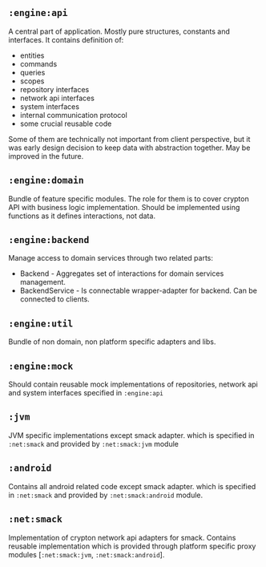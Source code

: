 ## `:engine:api`
A central part of application. 
Mostly pure structures, constants and interfaces.
It contains definition of: 
* entities
* commands
* queries
* scopes
* repository interfaces
* network api interfaces
* system interfaces
* internal communication protocol
* some crucial reusable code

Some of them are technically not important from client perspective, but it was early design decision to keep data 
with abstraction together. May be improved in the future.
 
## `:engine:domain`
Bundle of feature specific modules. 
The role for them is to cover crypton API with business logic implementation.
Should be implemented using functions as it defines interactions, not data.

## `:engine:backend`
Manage access to domain services through two related parts:
* Backend - Aggregates set of interactions for domain services management.
* BackendService - Is connectable wrapper-adapter for backend. Can be connected to clients.

## `:engine:util`
Bundle of non domain, non platform specific adapters and libs.

## `:engine:mock`
Should contain reusable mock implementations of repositories, network api and system interfaces specified in `:engine:api`

## `:jvm`
JVM specific implementations except smack adapter. which is specified in `:net:smack` and provided by `:net:smack:jvm` module

## `:android`
Contains all android related code except smack adapter. which is specified in `:net:smack` and provided by `:net:smack:android` module.

## `:net:smack`
Implementation of crypton network api adapters for smack. 
Contains reusable implementation which is provided through platform specific proxy modules [`:net:smack:jvm`, `:net:smack:android`].
